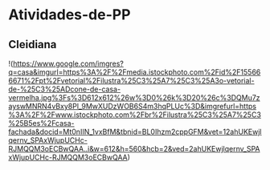 # Atividades-de-PP

## Cleidiana 


!(https://www.google.com/imgres?q=casa&imgurl=https%3A%2F%2Fmedia.istockphoto.com%2Fid%2F155666671%2Fpt%2Fvetorial%2Filustra%25C3%25A7%25C3%25A3o-vetorial-de-%25C3%25ADcone-de-casa-vermelha.jpg%3Fs%3D612x612%26w%3D0%26k%3D20%26c%3DQMu7zayswMNRN4vBxy8Pl_9MwXUDzWOB6S4m3hqPLUc%3D&imgrefurl=https%3A%2F%2Fwww.istockphoto.com%2Fbr%2Filustra%25C3%25A7%25C3%25B5es%2Fcasa-fachada&docid=Mt0nIIN_1vxBfM&tbnid=BL0Ihzm2cppGFM&vet=12ahUKEwjlqernv_SPAxWjupUCHc-RJMQQM3oECBwQAA..i&w=612&h=560&hcb=2&ved=2ahUKEwjlqernv_SPAxWjupUCHc-RJMQQM3oECBwQAA)
